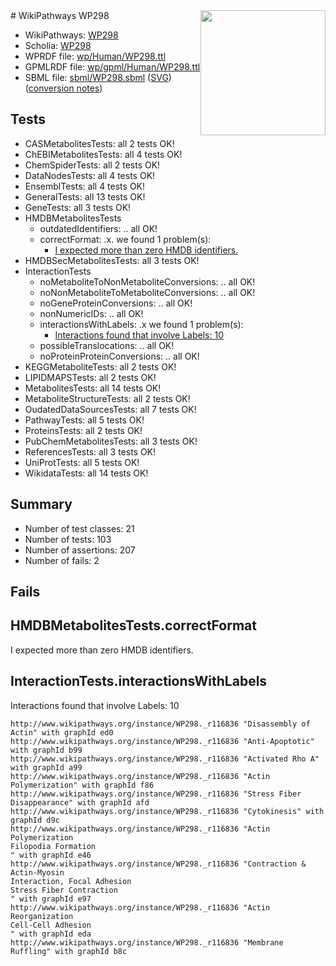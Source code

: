 <img style="float: right; width: 200px" src="../logo.png" />
# WikiPathways WP298

* WikiPathways: [WP298](https://identifiers.org/wikipathways:WP298)
* Scholia: [WP298](https://scholia.toolforge.org/wikipathways/WP298)
* WPRDF file: [wp/Human/WP298.ttl](../wp/Human/WP298.ttl)
* GPMLRDF file: [wp/gpml/Human/WP298.ttl](../wp/gpml/Human/WP298.ttl)
* SBML file: [sbml/WP298.sbml](../sbml/WP298.sbml) ([SVG](../sbml/WP298.svg)) ([conversion notes](../sbml/WP298.txt))

## Tests
* CASMetabolitesTests: all 2 tests OK!
* ChEBIMetabolitesTests: all 4 tests OK!
* ChemSpiderTests: all 2 tests OK!
* DataNodesTests: all 4 tests OK!
* EnsemblTests: all 4 tests OK!
* GeneralTests: all 13 tests OK!
* GeneTests: all 3 tests OK!
* HMDBMetabolitesTests
    * outdatedIdentifiers: .. all OK!
    * correctFormat: .x. we found 1 problem(s):
        * [I expected more than zero HMDB identifiers.](#ad154c1e)
* HMDBSecMetabolitesTests: all 3 tests OK!
* InteractionTests
    * noMetaboliteToNonMetaboliteConversions: .. all OK!
    * noNonMetaboliteToMetaboliteConversions: .. all OK!
    * noGeneProteinConversions: .. all OK!
    * nonNumericIDs: .. all OK!
    * interactionsWithLabels: .x we found 1 problem(s):
        * [Interactions found that involve Labels: 10](#fe97a8b8)
    * possibleTranslocations: .. all OK!
    * noProteinProteinConversions: .. all OK!
* KEGGMetaboliteTests: all 2 tests OK!
* LIPIDMAPSTests: all 2 tests OK!
* MetabolitesTests: all 14 tests OK!
* MetaboliteStructureTests: all 2 tests OK!
* OudatedDataSourcesTests: all 7 tests OK!
* PathwayTests: all 5 tests OK!
* ProteinsTests: all 2 tests OK!
* PubChemMetabolitesTests: all 3 tests OK!
* ReferencesTests: all 3 tests OK!
* UniProtTests: all 5 tests OK!
* WikidataTests: all 14 tests OK!


## Summary

* Number of test classes: 21
* Number of tests: 103
* Number of assertions: 207
* Number of fails: 2

## Fails

<a name="ad154c1e" />

## HMDBMetabolitesTests.correctFormat

I expected more than zero HMDB identifiers.
<a name="fe97a8b8" />

## InteractionTests.interactionsWithLabels

Interactions found that involve Labels: 10
```
http://www.wikipathways.org/instance/WP298._r116836 "Disassembly of Actin" with graphId ed0
http://www.wikipathways.org/instance/WP298._r116836 "Anti-Apoptotic" with graphId b99
http://www.wikipathways.org/instance/WP298._r116836 "Activated Rho A" with graphId a99
http://www.wikipathways.org/instance/WP298._r116836 "Actin 
Polymerization" with graphId f86
http://www.wikipathways.org/instance/WP298._r116836 "Stress Fiber
Disappearance" with graphId afd
http://www.wikipathways.org/instance/WP298._r116836 "Cytokinesis" with graphId d9c
http://www.wikipathways.org/instance/WP298._r116836 "Actin Polymerization
Filopodia Formation
" with graphId e46
http://www.wikipathways.org/instance/WP298._r116836 "Contraction & Actin-Myosin
Interaction, Focal Adhesion
Stress Fiber Contraction
" with graphId e97
http://www.wikipathways.org/instance/WP298._r116836 "Actin Reorganization
Cell-Cell Adhesion
" with graphId eda
http://www.wikipathways.org/instance/WP298._r116836 "Membrane
Ruffling" with graphId b8c
```

